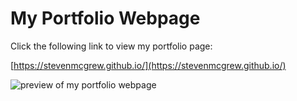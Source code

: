 # My Portfolio Webpage

Click the following link to view my portfolio page:

[https://stevenmcgrew.github.io/](https://stevenmcgrew.github.io/)

<img alt="preview of my portfolio webpage" src="YOUR-DEFAULT-IMAGE">

